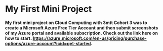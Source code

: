 # **My First Mini Project**
__My first mini project on Cloud Computing with 3mtt Cohort 3 was to create a Microsoft Azure Free Tier Account and then submit screenshots of my Azure portal and available subscription. 
Check out the link here on how to start. https://azure.microsoft.com/en-us/pricing/purchase-options/azure-account?icid=get-started.__

